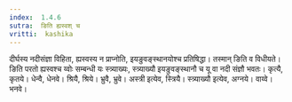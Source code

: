 ```yaml
---
index:  1.4.6
sutra:  ङिति ह्यस्वश् च
vritti:  kashika 
---
```


दीर्घस्य नदीसंज्ञा विहिता, ह्यस्वस्य न प्राप्नोति, इयङुवङ्स्थानयोश्च प्रतिषिद्धा। तस्मान् ङिति व विधीयते। ङिति परतो ह्यस्वश्च य्वोः सम्बन्धी यः स्त्र्याख्यः, स्त्र्याख्यौ इयङुवङ्स्थानौ च यू वा नदी संज्ञौ भवतः। कृत्यै, कृतये। धेन्वै, धेनवे। श्रियै, श्रिये। भ्रुवै, भ्रुवे। अस्त्री इत्येव, स्त्रियै। स्त्र्याख्यौ इत्येव, अग्नये। वाय्वे। भनवे।

